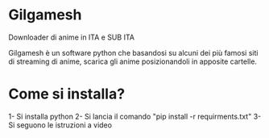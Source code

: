 # Gilgamesh
Downloader di anime in ITA e SUB ITA

Gilgamesh è un software python che basandosi su alcuni dei più famosi siti di streaming di anime, scarica gli anime posizionandoli in apposite cartelle.

# Come si installa?
1- Si installa python
2- Si lancia il comando "pip install -r requirments.txt"
3- Si seguono le istruzioni a video
